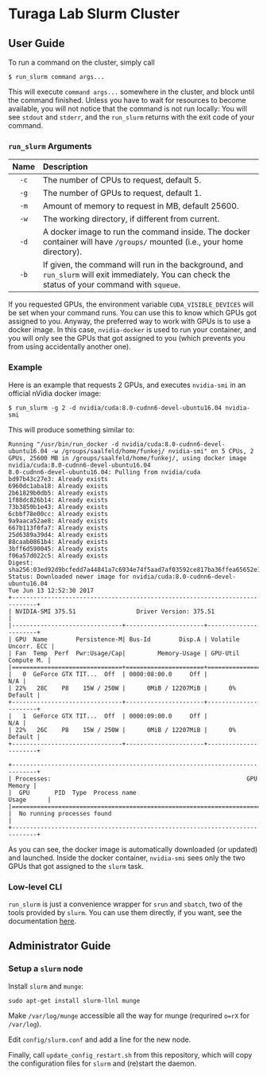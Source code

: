Turaga Lab Slurm Cluster
========================

User Guide
----------

To run a command on the cluster, simply call

```shell
$ run_slurm command args...
```

This will execute `command args...` somewhere in the cluster, and block until
the command finished. Unless you have to wait for resources to become
available, you will not notice that the command is not run locally: You will
see `stdout` and `stderr`, and the `run_slurm` returns with the exit code of
your command.

### `run_slurm` Arguments

| Name | Description
|:----:|:-------------------------------------------------------------------------------------------------------------------------------------------------|
| `-c` | The number of CPUs to request, default 5.                                                                                                        |
| `-g` | The number of GPUs to request, default 1.                                                                                                        |
| `-m` | Amount of memory to request in MB, default 25600.                                                                                                |
| `-w` | The working directory, if different from current.                                                                                                |
| `-d` | A docker image to run the command inside. The docker container will have `/groups/` mounted (i.e., your home directory).                         |
| `-b` | If given, the command will run in the background, and `run_slurm` will exit immediately. You can check the status of your command with `squeue`. |

If you requested GPUs, the environment variable `CUDA_VISIBLE_DEVICES` will be
set when your command runs. You can use this to know which GPUs got assigned to
you. Anyway, the preferred way to work with GPUs is to use a docker image. In
this case, `nvidia-docker` is used to run your container, and you will only see
the GPUs that got assigned to you (which prevents you from using accidentally
another one).

### Example

Here is an example that requests 2 GPUs, and executes `nvidia-smi` in an
official nVidia docker image:

```shell
$ run_slurm -g 2 -d nvidia/cuda:8.0-cudnn6-devel-ubuntu16.04 nvidia-smi
```

This will produce something similar to:

```
Running "/usr/bin/run_docker -d nvidia/cuda:8.0-cudnn6-devel-ubuntu16.04 -w /groups/saalfeld/home/funkej/ nvidia-smi" on 5 CPUs, 2 GPUs, 25600 MB in /groups/saalfeld/home/funkej/, using docker image nvidia/cuda:8.0-cudnn6-devel-ubuntu16.04
8.0-cudnn6-devel-ubuntu16.04: Pulling from nvidia/cuda
bd97b43c27e3: Already exists
6960dc1aba18: Already exists
2b61829b0db5: Already exists
1f88dc826b14: Already exists
73b3859b1e43: Already exists
6cbbf78e00cc: Already exists
9a9aaca52ae8: Already exists
667b113f0fa7: Already exists
25d6389a39d4: Already exists
88caab0861b4: Already exists
3bff6d590045: Already exists
f06a57d022c5: Already exists
Digest: sha256:03ed92d9bcfedd7a44841a7c6934e74f5aad7af03592ce817ba36ffea65652e1
Status: Downloaded newer image for nvidia/cuda:8.0-cudnn6-devel-ubuntu16.04
Tue Jun 13 12:52:30 2017       
+-----------------------------------------------------------------------------+
| NVIDIA-SMI 375.51                 Driver Version: 375.51                    |
|-------------------------------+----------------------+----------------------+
| GPU  Name        Persistence-M| Bus-Id        Disp.A | Volatile Uncorr. ECC |
| Fan  Temp  Perf  Pwr:Usage/Cap|         Memory-Usage | GPU-Util  Compute M. |
|===============================+======================+======================|
|   0  GeForce GTX TIT...  Off  | 0000:08:00.0     Off |                  N/A |
| 22%   28C    P8    15W / 250W |      0MiB / 12207MiB |      0%      Default |
+-------------------------------+----------------------+----------------------+
|   1  GeForce GTX TIT...  Off  | 0000:09:00.0     Off |                  N/A |
| 22%   26C    P8    15W / 250W |      0MiB / 12207MiB |      0%      Default |
+-------------------------------+----------------------+----------------------+

+-----------------------------------------------------------------------------+
| Processes:                                                       GPU Memory |
|  GPU       PID  Type  Process name                               Usage      |
|=============================================================================|
|  No running processes found                                                 |
+-----------------------------------------------------------------------------+
```

As you can see, the docker image is automatically downloaded (or updated) and
launched. Inside the docker container, `nvidia-smi` sees only the two GPUs that
got assigned to the `slurm` task.

### Low-level CLI

`run_slurm` is just a convenience wrapper for `srun` and `sbatch`, two of the
tools provided by `slurm`. You can use them directly, if you want, see the
documentation [here](https://slurm.schedmd.com/quickstart.html).

Administrator Guide
-------------------

### Setup a `slurm` node

Install `slurm` and `munge`:

```shell
sudo apt-get install slurm-llnl munge
```

Make `/var/log/munge` accessible all the way for munge (requrired `o=rX` for
`/var/log`).

Edit `config/slurm.conf` and add a line for the new node.

Finally, call `update_config_restart.sh` from this repository, which will copy
the configuration files for `slurm` and (re)start the daemon.
